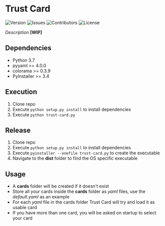 # Trust Card
![Version](https://img.shields.io/github/tag/Macro303/Trust-Card.svg?label=version)
![Issues](https://img.shields.io/github/issues/Macro303/Trust-Card.svg?label=issues)
![Contributors](https://img.shields.io/github/contributors/Macro303/Trust-Card.svg?label=contributors)
![License](https://img.shields.io/github/license/Macro303/Trust-Card.svg?=label=license)

_Description_ **[WIP]**

## Dependencies
 - Python 3.7
 - pyyaml >= 4.0.0
 - colorama >= 0.3.9
 - PyInstaller >= 3.4

## Execution
 1. Clone repo
 2. Execute `python setup.py install` to install dependencies
 3. Execute `python trust-card.py`
 
## Release
 1. Clone repo
 2. Execute `python setup.py install` to install dependencies
 4. Execute `pyinstaller --onefile trust-card.py` to create the executable
 5. Navigate to the **dist** folder to find the OS specific executable
 
## Usage
 - A **cards** folder will be created if it doesn't exist
 - Store all your cards inside the **cards** folder as _yaml_ files, use the _default.yaml_ as an example
 - For each _yaml_ file in the cards folder Trust Card will try and load it as usable card
 - If you have more than one card, you will be asked on startup to select your card
